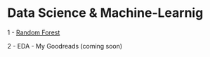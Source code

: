 # Data Science & Machine-Learnig

1 - [Random Forest](https://github.com/SaraMesquita/Data-Science-ML/blob/main/Random%20Forest_Boston%20House%20Prices.ipynb)

2 - EDA - My Goodreads (coming soon)
